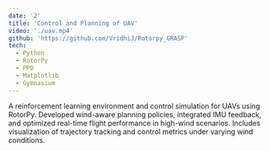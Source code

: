 ```yaml
---
date: '2'
title: 'Control and Planning of UAV'
video: './uav.mp4'
github: 'https://github.com/VridhiJ/Rotorpy_GRASP'
tech:
  - Python
  - RotorPy
  - PPO
  - Matplotlib
  - Gymnasium
---
```


A reinforcement learning environment and control simulation for UAVs using RotorPy. Developed wind-aware planning policies, integrated IMU feedback, and optimized real-time flight performance in high-wind scenarios. Includes visualization of trajectory tracking and control metrics under varying wind conditions.
